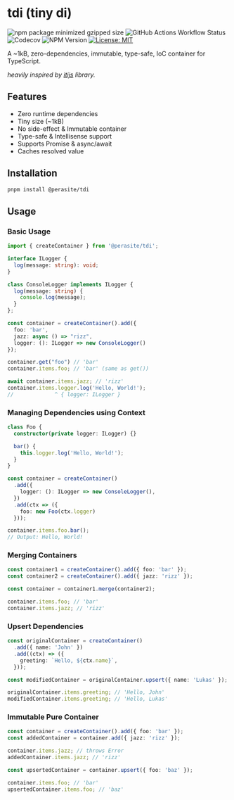 # tdi (tiny di)
![npm package minimized gzipped size](https://img.shields.io/bundlejs/size/%40perasite%2Ftdi)
![GitHub Actions Workflow Status](https://img.shields.io/github/actions/workflow/status/perasite/tdi/test.yml)
![Codecov](https://img.shields.io/codecov/c/github/PeraSite/tdi)
![NPM Version](https://img.shields.io/npm/v/%40perasite%2Ftdi)
[![License: MIT](https://img.shields.io/badge/License-MIT-yellow.svg)](https://opensource.org/licenses/MIT)

A ~1kB, zero-dependencies, immutable, type-safe, IoC container for TypeScript.

*heavily inspired by [itijs](https://itijs.org/) library.*

## Features
- Zero runtime dependencies
- Tiny size (~1kB)
- No side-effect & Immutable container
- Type-safe & Intellisense support
- Supports Promise & async/await
- Caches resolved value

## Installation
```bash
pnpm install @perasite/tdi
```

## Usage
### Basic Usage
```typescript
import { createContainer } from '@perasite/tdi';

interface ILogger {
  log(message: string): void;
}

class ConsoleLogger implements ILogger {
  log(message: string) {
	console.log(message);
  }
};

const container = createContainer().add({
  foo: 'bar',
  jazz: async () => "rizz",
  logger: (): ILogger => new ConsoleLogger()
});

container.get("foo") // 'bar'
container.items.foo; // 'bar' (same as get())

await container.items.jazz; // 'rizz'
container.items.logger.log('Hello, World!');
//             ^ { logger: ILogger }
```

### Managing Dependencies using Context
```typescript
class Foo {
  constructor(private logger: ILogger) {}

  bar() {
    this.logger.log('Hello, World!');
  }
}

const container = createContainer()
  .add({ 
    logger: (): ILogger => new ConsoleLogger(), 
  })
  .add(ctx => ({
	foo: new Foo(ctx.logger)
  }));

container.items.foo.bar();
// Output: Hello, World!
```

### Merging Containers
```typescript
const container1 = createContainer().add({ foo: 'bar' });
const container2 = createContainer().add({ jazz: 'rizz' });

const container = container1.merge(container2);

container.items.foo; // 'bar'
container.items.jazz; // 'rizz'
```

### Upsert Dependencies
```typescript
const originalContainer = createContainer()
  .add({ name: 'John' })
  .add((ctx) => ({
    greeting: `Hello, ${ctx.name}`,
  }));

const modifiedContainer = originalContainer.upsert({ name: 'Lukas' });

originalContainer.items.greeting; // 'Hello, John'
modifiedContainer.items.greeting; // 'Hello, Lukas'
```

### Immutable Pure Container
```typescript
const container = createContainer().add({ foo: 'bar' });
const addedContainer = container.add({ jazz: 'rizz' });

container.items.jazz; // throws Error
addedContainer.items.jazz; // 'rizz'

const upsertedContainer = container.upsert({ foo: 'baz' });

container.items.foo; // 'bar'
upsertedContainer.items.foo; // 'baz'
```
